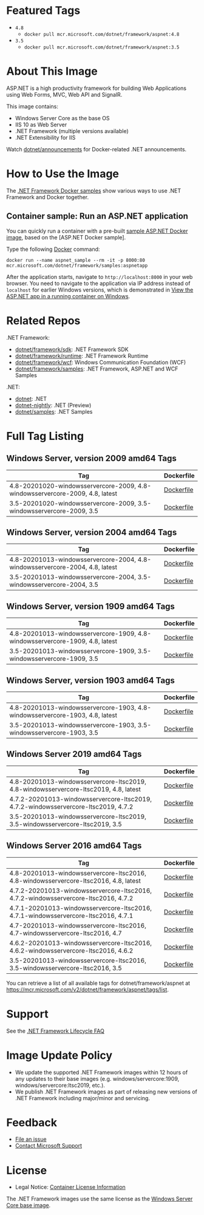 # Featured Tags

* `4.8`
  * `docker pull mcr.microsoft.com/dotnet/framework/aspnet:4.8`
* `3.5`
  * `docker pull mcr.microsoft.com/dotnet/framework/aspnet:3.5`

# About This Image

ASP.NET is a high productivity framework for building Web Applications using Web Forms, MVC, Web API and SignalR.

This image contains:

* Windows Server Core as the base OS
* IIS 10 as Web Server
* .NET Framework (multiple versions available)
* .NET Extensibility for IIS

Watch [dotnet/announcements](https://github.com/dotnet/announcements/labels/Docker) for Docker-related .NET announcements.

# How to Use the Image

The [.NET Framework Docker samples](https://github.com/microsoft/dotnet-framework-docker/blob/master/samples/README.md) show various ways to use .NET Framework and Docker together.

## Container sample: Run an ASP.NET application
You can quickly run a container with a pre-built [sample ASP.NET Docker image](https://hub.docker.com/_/microsoft-dotnet-framework-samples/), based on the [ASP.NET Docker sample].

Type the following [Docker](https://www.docker.com/products/docker) command:

```console
docker run --name aspnet_sample --rm -it -p 8000:80 mcr.microsoft.com/dotnet/framework/samples:aspnetapp
```

After the application starts, navigate to `http://localhost:8000` in your web browser. You need to navigate to the application via IP address instead of `localhost` for earlier Windows versions, which is demonstrated in [View the ASP.NET app in a running container on Windows](https://github.com/microsoft/dotnet-framework-docker/blob/master/samples/aspnetapp/README.md#view-the-aspnet-app-in-a-running-container-on-windows).

# Related Repos

.NET Framework:

* [dotnet/framework/sdk](https://hub.docker.com/_/microsoft-dotnet-framework-sdk/): .NET Framework SDK
* [dotnet/framework/runtime](https://hub.docker.com/_/microsoft-dotnet-framework-runtime/): .NET Framework Runtime
* [dotnet/framework/wcf](https://hub.docker.com/_/microsoft-dotnet-framework-wcf/): Windows Communication Foundation (WCF)
* [dotnet/framework/samples](https://hub.docker.com/_/microsoft-dotnet-framework-samples/): .NET Framework, ASP.NET and WCF Samples

.NET:

* [dotnet](https://hub.docker.com/_/microsoft-dotnet/): .NET
* [dotnet-nightly](https://hub.docker.com/_/microsoft-dotnet-nightly/): .NET (Preview)
* [dotnet/samples](https://hub.docker.com/_/microsoft-dotnet-samples/): .NET Samples

# Full Tag Listing

## Windows Server, version 2009 amd64 Tags
Tag | Dockerfile
---------| ---------------
4.8-20201020-windowsservercore-2009, 4.8-windowsservercore-2009, 4.8, latest | [Dockerfile](https://github.com/microsoft/dotnet-framework-docker/blob/master/src/aspnet/4.8/windowsservercore-2009/Dockerfile)
3.5-20201020-windowsservercore-2009, 3.5-windowsservercore-2009, 3.5 | [Dockerfile](https://github.com/microsoft/dotnet-framework-docker/blob/master/src/aspnet/3.5/windowsservercore-2009/Dockerfile)

## Windows Server, version 2004 amd64 Tags
Tag | Dockerfile
---------| ---------------
4.8-20201013-windowsservercore-2004, 4.8-windowsservercore-2004, 4.8, latest | [Dockerfile](https://github.com/microsoft/dotnet-framework-docker/blob/master/src/aspnet/4.8/windowsservercore-2004/Dockerfile)
3.5-20201013-windowsservercore-2004, 3.5-windowsservercore-2004, 3.5 | [Dockerfile](https://github.com/microsoft/dotnet-framework-docker/blob/master/src/aspnet/3.5/windowsservercore-2004/Dockerfile)

## Windows Server, version 1909 amd64 Tags
Tag | Dockerfile
---------| ---------------
4.8-20201013-windowsservercore-1909, 4.8-windowsservercore-1909, 4.8, latest | [Dockerfile](https://github.com/microsoft/dotnet-framework-docker/blob/master/src/aspnet/4.8/windowsservercore-1909/Dockerfile)
3.5-20201013-windowsservercore-1909, 3.5-windowsservercore-1909, 3.5 | [Dockerfile](https://github.com/microsoft/dotnet-framework-docker/blob/master/src/aspnet/3.5/windowsservercore-1909/Dockerfile)

## Windows Server, version 1903 amd64 Tags
Tag | Dockerfile
---------| ---------------
4.8-20201013-windowsservercore-1903, 4.8-windowsservercore-1903, 4.8, latest | [Dockerfile](https://github.com/microsoft/dotnet-framework-docker/blob/master/src/aspnet/4.8/windowsservercore-1903/Dockerfile)
3.5-20201013-windowsservercore-1903, 3.5-windowsservercore-1903, 3.5 | [Dockerfile](https://github.com/microsoft/dotnet-framework-docker/blob/master/src/aspnet/3.5/windowsservercore-1903/Dockerfile)

## Windows Server 2019 amd64 Tags
Tag | Dockerfile
---------| ---------------
4.8-20201013-windowsservercore-ltsc2019, 4.8-windowsservercore-ltsc2019, 4.8, latest | [Dockerfile](https://github.com/microsoft/dotnet-framework-docker/blob/master/src/aspnet/4.8/windowsservercore-ltsc2019/Dockerfile)
4.7.2-20201013-windowsservercore-ltsc2019, 4.7.2-windowsservercore-ltsc2019, 4.7.2 | [Dockerfile](https://github.com/microsoft/dotnet-framework-docker/blob/master/src/aspnet/4.7.2/windowsservercore-ltsc2019/Dockerfile)
3.5-20201013-windowsservercore-ltsc2019, 3.5-windowsservercore-ltsc2019, 3.5 | [Dockerfile](https://github.com/microsoft/dotnet-framework-docker/blob/master/src/aspnet/3.5/windowsservercore-ltsc2019/Dockerfile)

## Windows Server 2016 amd64 Tags
Tag | Dockerfile
---------| ---------------
4.8-20201013-windowsservercore-ltsc2016, 4.8-windowsservercore-ltsc2016, 4.8, latest | [Dockerfile](https://github.com/microsoft/dotnet-framework-docker/blob/master/src/aspnet/4.8/windowsservercore-ltsc2016/Dockerfile)
4.7.2-20201013-windowsservercore-ltsc2016, 4.7.2-windowsservercore-ltsc2016, 4.7.2 | [Dockerfile](https://github.com/microsoft/dotnet-framework-docker/blob/master/src/aspnet/4.7.2/windowsservercore-ltsc2016/Dockerfile)
4.7.1-20201013-windowsservercore-ltsc2016, 4.7.1-windowsservercore-ltsc2016, 4.7.1 | [Dockerfile](https://github.com/microsoft/dotnet-framework-docker/blob/master/src/aspnet/4.7.1/windowsservercore-ltsc2016/Dockerfile)
4.7-20201013-windowsservercore-ltsc2016, 4.7-windowsservercore-ltsc2016, 4.7 | [Dockerfile](https://github.com/microsoft/dotnet-framework-docker/blob/master/src/aspnet/4.7/windowsservercore-ltsc2016/Dockerfile)
4.6.2-20201013-windowsservercore-ltsc2016, 4.6.2-windowsservercore-ltsc2016, 4.6.2 | [Dockerfile](https://github.com/microsoft/dotnet-framework-docker/blob/master/src/aspnet/4.6.2/windowsservercore-ltsc2016/Dockerfile)
3.5-20201013-windowsservercore-ltsc2016, 3.5-windowsservercore-ltsc2016, 3.5 | [Dockerfile](https://github.com/microsoft/dotnet-framework-docker/blob/master/src/aspnet/3.5/windowsservercore-ltsc2016/Dockerfile)

You can retrieve a list of all available tags for dotnet/framework/aspnet at https://mcr.microsoft.com/v2/dotnet/framework/aspnet/tags/list.

# Support

See the [.NET Framework Lifecycle FAQ](https://support.microsoft.com/help/17455/lifecycle-faq-net-framework)

# Image Update Policy

* We update the supported .NET Framework images within 12 hours of any updates to their base images (e.g. windows/servercore:1909, windows/servercore:ltsc2019, etc.).
* We publish .NET Framework images as part of releasing new versions of .NET Framework including major/minor and servicing.

# Feedback

* [File an issue](https://github.com/microsoft/dotnet-framework-docker/issues/new/choose)
* [Contact Microsoft Support](https://support.microsoft.com/contactus/)

# License

* Legal Notice: [Container License Information](https://aka.ms/mcr/osslegalnotice)

The .NET Framework images use the same license as the [Windows Server Core base image](https://hub.docker.com/_/microsoft-windows-servercore/).

